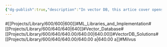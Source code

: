 ```yaml
---
{"dg-publish":true,"description":"In vector DB, this artice cover opensource db Milvus","permalink":"/projects/library/600/640/640-00/640-00-a/","dgPassFrontmatter":true,"noteIcon":"0","created":"2024-03-11T17:54:06.305+09:00","updated":"2024-04-09T18:24:44.823+09:00"}
---
```


#[[Projects/Library/600/600\|600]]#ML_Libraries_and_Implementation#[[Projects/Library/600/640/640\|640]]#Vector_Database#[[Projects/Library/600/640/640.00/640.00\|640.00]]#VectorDB_Solutions#[[Projects/Library/600/640/640.00/640.00 a\|640.00 a]]#Milvus